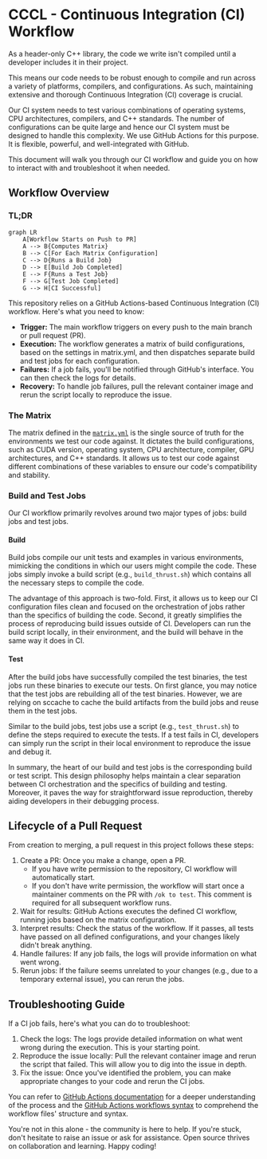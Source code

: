 # CCCL - Continuous Integration (CI) Workflow 
As a header-only C++ library, the code we write isn't compiled until a developer includes it in their project. 

This means our code needs to be robust enough to compile and run across a variety of platforms, compilers, and configurations. 
As such, maintaining extensive and thorough Continuous Integration (CI) coverage is crucial. 

Our CI system needs to test various combinations of operating systems, CPU architectures, compilers, and C++ standards. 
The number of configurations can be quite large and hence our CI system must be designed to handle this complexity. 
We use GitHub Actions for this purpose. It is flexible, powerful, and well-integrated with GitHub.

This document will walk you through our CI workflow and guide you on how to interact with and troubleshoot it when needed.

## Workflow Overview

### TL;DR

```mermaid
graph LR
    A[Workflow Starts on Push to PR]
    A --> B{Computes Matrix}
    B --> C[For Each Matrix Configuration]
    C --> D{Runs a Build Job}
    D --> E[Build Job Completed]
    E --> F{Runs a Test Job}
    F --> G[Test Job Completed]
    G --> H[CI Successful]
```

This repository relies on a GitHub Actions-based Continuous Integration (CI) workflow. Here's what you need to know:

- **Trigger:** The main workflow triggers on every push to the main branch or pull request (PR).
- **Execution:** The workflow generates a matrix of build configurations, based on the settings in matrix.yml, and then dispatches separate build and test jobs for each configuration. 
- **Failures:** If a job fails, you'll be notified through GitHub's interface. You can then check the logs for details.
- **Recovery:** To handle job failures, pull the relevant container image and rerun the script locally to reproduce the issue.

### The Matrix

The matrix defined in the [`matrix.yml`](ci/matrix.yaml) is the single source of truth for the environments we test our code against.
It dictates the build configurations, such as CUDA version, operating system, CPU architecture, compiler, GPU architectures, and C++ standards. 
It allows us to test our code against different combinations of these variables to ensure our code's compatibility and stability. 

### Build and Test Jobs
Our CI workflow primarily revolves around two major types of jobs: build jobs and test jobs. 

#### Build
Build jobs compile our unit tests and examples in various environments, mimicking the conditions in which our users might compile the code. 
These jobs simply invoke a build script (e.g., `build_thrust.sh`) which contains all the necessary steps to compile the code.

The advantage of this approach is two-fold. 
First, it allows us to keep our CI configuration files clean and focused on the orchestration of jobs rather than the specifics of building the code. 
Second, it greatly simplifies the process of reproducing build issues outside of CI. 
Developers can run the build script locally, in their environment, and the build will behave in the same way it does in CI.

#### Test
After the build jobs have successfully compiled the test binaries, the test jobs run these binaries to execute our tests. 
On first glance, you may notice that the test jobs are rebuilding all of the test binaries. 
However, we are relying on sccache to cache the build artifacts from the build jobs and reuse them in the test jobs.

Similar to the build jobs, test jobs use a script (e.g., `test_thrust.sh`) to define the steps required to execute the tests.
If a test fails in CI, developers can simply run the script in their local environment to reproduce the issue and debug it.

In summary, the heart of our build and test jobs is the corresponding build or test script. 
This design philosophy helps maintain a clear separation between CI orchestration and the specifics of building and testing. 
Moreover, it paves the way for straightforward issue reproduction, thereby aiding developers in their debugging process.

## Lifecycle of a Pull Request

From creation to merging, a pull request in this project follows these steps:

1. Create a PR: Once you make a change, open a PR. 
    - If you have write permission to the repository, CI workflow will automatically start.
    - If you don't have write permission, the workflow will start once a maintainer comments on the PR with `/ok to test`. This comment is required for all subsequent workflow runs.
2. Wait for results: GitHub Actions executes the defined CI workflow, running jobs based on the matrix configuration.
3. Interpret results: Check the status of the workflow. If it passes, all tests have passed on all defined configurations, and your changes likely didn't break anything. 
4. Handle failures: If any job fails, the logs will provide information on what went wrong. 
5. Rerun jobs: If the failure seems unrelated to your changes (e.g., due to a temporary external issue), you can rerun the jobs.

## Troubleshooting Guide

If a CI job fails, here's what you can do to troubleshoot:

1. Check the logs: The logs provide detailed information on what went wrong during the execution. This is your starting point.
2. Reproduce the issue locally: Pull the relevant container image and rerun the script that failed. This will allow you to dig into the issue in depth.
3. Fix the issue: Once you've identified the problem, you can make appropriate changes to your code and rerun the CI jobs.

You can refer to [GitHub Actions documentation](https://docs.github.com/en/actions) for a deeper understanding of the process and the [GitHub Actions workflows syntax](https://docs.github.com/en/actions/reference/workflow-syntax-for-github-actions) to comprehend the workflow files' structure and syntax.

You're not in this alone - the community is here to help. If you're stuck, don't hesitate to raise an issue or ask for assistance. Open source thrives on collaboration and learning. Happy coding!


